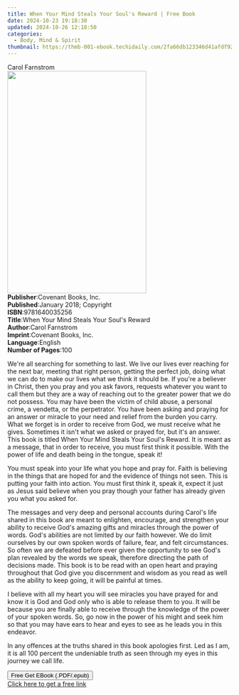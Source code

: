 ```yaml
---
title: When Your Mind Steals Your Soul's Reward | Free Book
date: 2024-10-23 19:18:30
updated: 2024-10-26 12:18:50
categories:
  - Body, Mind & Spirit
thumbnail: https://thmb-001-ebook.techidaily.com/2fa66db123346d41afdf928ca1ffd2cef1442d0cecf4f83c7eac99b1ff5ee459.jpg
---
```

<main id="book-container">
  <div class="flex flex-col">
    <div class="book-brief flex-1 py-6 px-4 sm:p-6 md:py-10 md:px-8">
      <!-- brief-->
      <div class="book-brief-main">Carol Farnstrom</div>
    </div>
    <div
      class="book-meta-info flex-1 grid gap-4 col-start-1 col-end-3 row-start-1 sm:mb-6 sm:grid-cols-4 lg:gap-6 lg:col-start-2 lg:row-end-6 lg:row-span-6 lg:mb-0"
    >
      <div
        class="book-meta-info-left place-content-center mt-4 p-4 text-sm leading-6 col-start-2 col-span-2 dark:text-slate-400"
      >
        <img
          class="w-full h-500 object-cover rounded-lg sm:h-255 sm:col-span-2 lg:col-span-full"
          src="https://img-001-ebook.techidaily.com/fb988af0e18d5b3e64a87f882d4249366319a6cc7eb9cc33d2b817a0b8646e59.jpg"
          alt=""
          width="312"
          height="500"
        />
      </div>
      <div
        class="book-meta-info-right mt-2 col-start-1 row-start-2 col-span-3 self-center"
      >
        <!-- meta data  -->
        <div class="flex flex-col px-4 md:px-8">
          <div class="flex-1">
            <strong>Publisher</strong>:<span class="px-2"
              >Covenant Books, Inc.</span
            >
          </div>
          <div class="flex-1">
            <strong>Published</strong>:<span class="px-2"
              >January 2018; Copyright</span
            >
          </div>
          <div class="flex-1">
            <strong>ISBN</strong>:<span class="px-2">9781640035256</span>
          </div>
          <div class="flex-1">
            <strong>Title</strong>:<span class="px-2"
              >When Your Mind Steals Your Soul&#39;s Reward</span
            >
          </div>
          <div class="flex-1">
            <strong>Author</strong>:<span class="px-2">Carol Farnstrom</span>
          </div>
          <div class="flex-1">
            <strong>Imprint</strong>:<span class="px-2"
              >Covenant Books, Inc.</span
            >
          </div>
          <div class="flex-1">
            <strong>Language</strong>:<span class="px-2">English</span>
          </div>
          <div class="flex-1">
            <strong>Number of Pages</strong>:<span class="px-2">100</span>
          </div>
        </div>
      </div>
    </div>
    <div class="book-description flex-1 py-6 px-4 sm:p-6 md:py-10 md:px-8">
      <div class="book-description-main">
        <div accordion-content="" id="description">
          <p></p>
          <p></p>
          <p></p>
          <p></p>
          <p>
            We're all searching for something to last. We live our lives ever
            reaching for the next bar, meeting that right person, getting the
            perfect job, doing what we can do to make our lives what we think it
            should be. If you're a believer in Christ, then you pray and you ask
            favors, requests whatever you want to call them but they are a way
            of reaching out to the greater power that we do not possess. You may
            have been the victim of child abuse, a personal crime, a vendetta,
            or the perpetrator. You have been asking and praying for an answer
            or miracle to your need and relief from the burden you carry. What
            we forget is in order to receive from God, we must receive what he
            gives. Sometimes it isn't what we asked or prayed for, but it's an
            answer. This book is titled When Your Mind Steals Your Soul's
            Reward. It is meant as a message, that in order to receive, you must
            first think it possible. With the power of life and death being in
            the tongue, speak it!
          </p>
          <p></p>
          <p>
            You must speak into your life what you hope and pray for. Faith is
            believing in the things that are hoped for and the evidence of
            things not seen. This is putting your faith into action. You must
            first think it, speak it, expect it just as Jesus said believe when
            you pray though your father has already given you what you asked
            for.
          </p>
          <p></p>
          <p>
            The messages and very deep and personal accounts during Carol's life
            shared in this book are meant to enlighten, encourage, and
            strengthen your ability to receive God's amazing gifts and miracles
            through the power of words. God's abilities are not limited by our
            faith however. We do limit ourselves by our own spoken words of
            failure, fear, and felt circumstances. So often we are defeated
            before ever given the opportunity to see God's plan revealed by the
            words we speak, therefore directing the path of decisions made. This
            book is to be read with an open heart and praying throughout that
            God give you discernment and wisdom as you read as well as the
            ability to keep going, it will be painful at times.
          </p>
          <p></p>
          <p>
            I believe with all my heart you will see miracles you have prayed
            for and know it is God and God only who is able to release them to
            you. It will be because you are finally able to receive through the
            knowledge of the power of your spoken words. So, go now in the power
            of his might and seek him so that you may have ears to hear and eyes
            to see as he leads you in this endeavor.
          </p>
          <p></p>
          <p>
            In any offences at the truths shared in this book apologies first.
            Led as I am, it is all 100 percent the undeniable truth as seen
            through my eyes in this journey we call life.
          </p>
        </div>
        <div class="accordion-fader"></div>
      </div>
    </div>
    <div class="book-excerpts flex-1 py-6 px-4 sm:p-6 md:py-10 md:px-8"></div>
    <div
      class="book-about-author flex-1 py-6 px-4 sm:p-6 md:py-10 md:px-8"
    ></div>
    <div class="book-free-get flex-1 py-6 px-4 sm:p-6 md:py-10 md:px-8">
      <button
        id="btn-free-get"
        class="bg-blue-500 hover:bg-blue-700 text-white font-bold py-2 px-4 rounded"
      >
        Free Get EBook (.PDF/.epub)
      </button>
      <div id="countdown-display" class="px-2 text-lg mt-2"></div>
      <a
        id="free-link"
        class="hidden bg-blue-500 hover:bg-blue-700 text-white font-bold py-2 px-4 rounded"
        href="https://www.ebooks.com/en-us/book/210712314/when-your-mind-steals-your-soul-s-reward/carol-farnstrom/"
        target="_blank"
        >Click here to get a free link</a
      >
    </div>
    <script>
      let countdownTime = 0;
      let countdownInterval = null;
      document
        .getElementById('btn-free-get')
        .addEventListener('click', startCountdown);
      function startCountdown() {
        countdownTime = new Date().getTime() + 60000 * 3;
        countdownInterval = setInterval(updateCountdown, 1000);
        document.getElementById('btn-free-get').disabled = true;
        document
          .getElementById('btn-free-get')
          .classList.add('bg-gray-500', 'cursor-not-allowed');
      }
      function updateCountdown() {
        let currentTime = new Date().getTime();
        let timeLeft = countdownTime - currentTime;
        let secondsLeft = Math.floor(timeLeft / 1000);
        document.getElementById('countdown-display').innerHTML =
          `Remaining time: ${secondsLeft} seconds.`;
        if (secondsLeft <= 0) {
          clearInterval(countdownInterval);
          document.getElementById('btn-free-get').classList.add('hidden');
          document.getElementById('free-link').classList.remove('hidden');
          document.getElementById('countdown-display').innerHTML = '';
        }
      }
    </script>
  </div>
</main>
